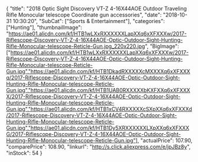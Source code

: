 {
	"title": "2018 Optic Sight Discovery VT-Z 4-16X44AOE Outdoor Traveling Rifle Monocular telescope Coordinate gun accessories",
	"date": "2018-10-31 10:30:20",
	"SubCat": ["Sports & Entertainment"],
	"categories": ["Hunting"],
	"thumbnailImage": "https://ae01.alicdn.com/kf/HTB1wLXxRXXXXXXLapXXq6xXFXXXw/2017-Riflescope-Discovery-VT-Z-4-16X44AOE-Optic-Outdoor-Sight-Hunting-Rifle-Monocular-telescope-Reticle-Gun.jpg_220x220.jpg",
	"BigImage": ["https://ae01.alicdn.com/kf/HTB1wLXxRXXXXXXLapXXq6xXFXXXw/2017-Riflescope-Discovery-VT-Z-4-16X44AOE-Optic-Outdoor-Sight-Hunting-Rifle-Monocular-telescope-Reticle-Gun.jpg","https://ae01.alicdn.com/kf/HTB1DkadRXXXXXcMXXXXq6xXFXXXq/2017-Riflescope-Discovery-VT-Z-4-16X44AOE-Optic-Outdoor-Sight-Hunting-Rifle-Monocular-telescope-Reticle-Gun.jpg","https://ae01.alicdn.com/kf/HTB1UAB0RXXXXXbKXFXXq6xXFXXXX/2017-Riflescope-Discovery-VT-Z-4-16X44AOE-Optic-Outdoor-Sight-Hunting-Rifle-Monocular-telescope-Reticle-Gun.jpg","https://ae01.alicdn.com/kf/HTB1xCV4RXXXXXcSXpXXq6xXFXXXd/2017-Riflescope-Discovery-VT-Z-4-16X44AOE-Optic-Outdoor-Sight-Hunting-Rifle-Monocular-telescope-Reticle-Gun.jpg","https://ae01.alicdn.com/kf/HTB1Dy5XRXXXXXXLXpXXq6xXFXXXG/2017-Riflescope-Discovery-VT-Z-4-16X44AOE-Optic-Outdoor-Sight-Hunting-Rifle-Monocular-telescope-Reticle-Gun.jpg"],
	"actualPrice": 107.90,
	"comparePrice": 108.90,
	"linkurl": "http://s.click.aliexpress.com/e/jpJBz8y",
	"inStock": 54
}

